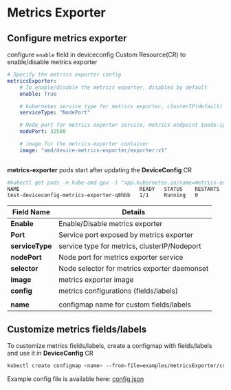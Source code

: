 # Metrics Exporter

## Configure metrics exporter

configure ``` enable ``` field in deviceconfig Custom Resource(CR) to enable/disable metrics exporter

```yaml
# Specify the metrics exporter config
metricsExporter:
    # To enable/disable the metrics exporter, disabled by default
    enable: True

    # kubernetes service type for metrics exporter, clusterIP(default) or NodePort
    serviceType: "NodePort"

    # Node port for metrics exporter service, metrics endpoint $node-ip:$nodePort
    nodePort: 32500

    # image for the metrics-exporter container
    image: "amd/device-metrics-exporter/exporter:v1"
 
```

**metrics-exporter** pods start after updating the **DeviceConfig** CR

```bash
#kubectl get pods -n kube-amd-gpu -l "app.kubernetes.io/name=metrics-exporter"
NAME                                       READY   STATUS    RESTARTS   AGE
test-deviceconfig-metrics-exporter-q8hbb   1/1     Running   0          74s
```

| Field Name                 | Details                                      |
|----------------------------|----------------------------------------------|
| **Enable**                 | Enable/Disable metrics exporter              |
| **Port**                   | Service port exposed by metrics exporter     |
| **serviceType**            | service type for metrics, clusterIP/Nodeport |
| **nodePort**               | Node port for  metrics exporter service      |
| **selector**               | Node selector for metrics exporter daemonset |
| **image**                  | metrics exporter image                       |
| **config**                 | metrics configurations (fields/labels)       |
|                            |                                              |
| **name**                   | configmap name for custom fields/labels      |

## Customize metrics fields/labels

To customize metrics fields/labels, create a configmap with fields/labels and use it in **DeviceConfig** CR

```bash
kubectl create configmap <name> --from-file=examples/metricsExporter/config.json
```

Example config file is available here: [config.json](https://github.com/pensando/device-metrics-exporter/blob/main/example/config.json)
